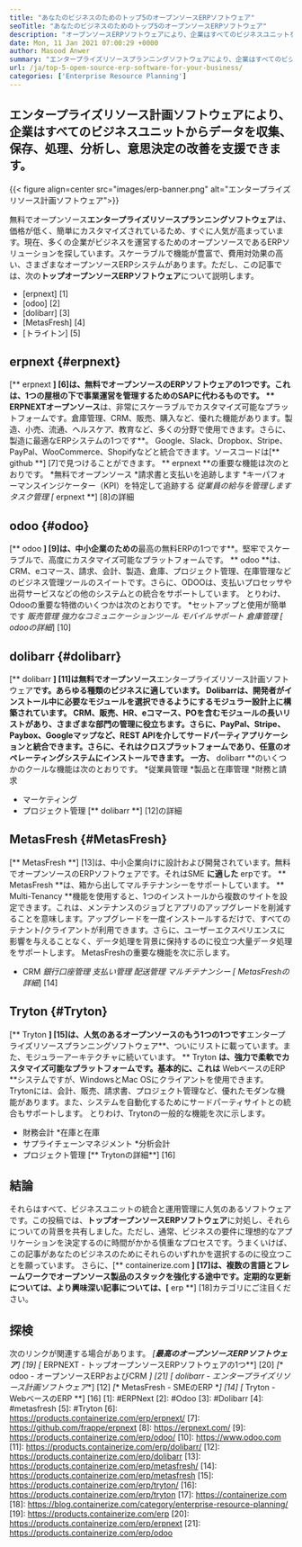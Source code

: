 ```yaml
---
title: "あなたのビジネスのためのトップ5のオープンソースERPソフトウェア" 
seoTitle: "あなたのビジネスのためのトップ5のオープンソースERPソフトウェア" 
description: "オープンソースERPソフトウェアにより、企業はすべてのビジネスユニットを単一のスイートから費用対効果の高い方法で統合および管理できます。" 
date: Mon, 11 Jan 2021 07:00:29 +0000
author: Masood Anwer
summary: "エンタープライズリソースプランニングソフトウェアにより、企業はすべてのビジネスユニットからデータを収集、保存、処理、分析し、意思決定の改善を支援できます。" 
url: /ja/top-5-open-source-erp-software-for-your-business/
categories: ['Enterprise Resource Planning']
---
```


## エンタープライズリソース計画ソフトウェアにより、企業はすべてのビジネスユニットからデータを収集、保存、処理、分析し、意思決定の改善を支援できます。

{{< figure align=center src="images/erp-banner.png" alt="エンタープライズリソース計画ソフトウェア">}}

無料でオープンソース**エンタープライズリソースプランニングソフトウェア**は、価格が低く、簡単にカスタマイズされているため、すぐに人気が高まっています。現在、多くの企業がビジネスを運営するためのオープンソースであるERPソリューションを探しています。スケーラブルで機能が豊富で、費用対効果の高い、さまざまなオープンソースERPシステムがあります。ただし、この記事では、次の**トップオープンソースERPソフトウェア**について説明します。
  * [erpnext] [1]
  * [odoo] [2]
  * [dolibarr] [3]
  * [MetasFresh] [4]
  * [トライトン] [5]

## erpnext {#erpnext}
[** erpnext **] [6]は、無料でオープンソースのERPソフトウェアの1つです。これは、1つの屋根の下で事業運営を管理するためのSAPに代わるものです。 ** ERPNEXTオープンソース**は、非常にスケーラブルでカスタマイズ可能なプラットフォームです。倉庫管理、CRM、販売、購入など、優れた機能があります。製造、小売、流通、ヘルスケア、教育など、多くの分野で使用できます。さらに、製造に最適なERPシステムの1つです**。 Google、Slack、Dropbox、Stripe、PayPal、WooCommerce、Shopifyなどと統合できます。ソースコードは[** github **] [7]で見つけることができます。
** erpnext **の重要な機能は次のとおりです。
  *無料でオープンソース
  *請求書と支払いを追跡します
  *キーパフォーマンスインジケーター（KPI）を特定して追跡する
  *従業員の給与を管理します
  *タスク管理
[** erpnext **] [8]の詳細

## odoo {#odoo}
[** odoo **] [9]は、中小企業のための**最高の無料ERPの1つです**。堅牢でスケーラブルで、高度にカスタマイズ可能なプラットフォームです。 ** odoo **は、CRM、eコマース、請求、会計、製造、倉庫、プロジェクト管理、在庫管理などのビジネス管理ツールのスイートです。さらに、ODOOは、支払いプロセッサや出荷サービスなどの他のシステムとの統合をサポートしています。
とりわけ、Odooの重要な特徴のいくつかは次のとおりです。
  *セットアップと使用が簡単です
  *販売管理
  *強力なコミュニケーションツール
  *モバイルサポート
  *倉庫管理
[** odooの詳細**] [10]

## dolibarr {#dolibarr}
[** dolibarr **] [11]は無料でオープンソース**エンタープライズリソース計画ソフトウェア**です。あらゆる種類のビジネスに適しています。 Dolibarrは、開発者がインストール中に必要なモジュールを選択できるようにするモジュラー設計上に構築されています。 CRM、販売、HR、eコマース、POを含むモジュールの長いリストがあり、さまざまな部門の管理に役立ちます。さらに、PayPal、Stripe、Paybox、Googleマップなど、REST APIを介してサードパーティアプリケーションと統合できます。さらに、それはクロスプラットフォームであり、任意のオペレーティングシステムにインストールできます。
一方、** dolibarr **のいくつかのクールな機能は次のとおりです。
  *従業員管理
  *製品と在庫管理
  *財務と請求
  * マーケティング
  * プロジェクト管理
[** dolibarr **] [12]の詳細

## MetasFresh {#MetasFresh}
[** MetasFresh **] [13]は、中小企業向けに設計および開発されています。無料でオープンソースのERPソフトウェアです。それはSME **に適した** erpです。 ** MetasFresh **は、箱から出してマルチテナンシーをサポートしています。 ** Multi-Tenancy **機能を使用すると、1つのインストールから複数のサイトを設定できます。これは、メンテナンスのジョブとアプリのアップグレードを削減することを意味します。アップグレードを一度インストールするだけで、すべてのテナント/クライアントが利用できます。さらに、ユーザーエクスペリエンスに影響を与えることなく、データ処理を背景に保持するのに役立つ大量データ処理をサポートします。
MetasFreshの重要な機能を次に示します。
  * CRM
  *銀行口座管理
  *支払い管理
  *配送管理
  *マルチテナンシー
[** MetasFreshの詳細**] [14]

## Tryton {#Tryton}
[** Tryton **] [15]は、人気のあるオープンソースのもう1つの1つです**エンタープライズリソースプランニングソフトウェア**、ついにリストに載っています。また、モジュラーアーキテクチャに続いています。 ** Tryton **は、強力で柔軟でカスタマイズ可能なプラットフォームです。基本的に、これは** WebベースのERP **システムですが、WindowsとMac OSにクライアントを使用できます。 Trytonには、会計、販売、請求書、プロジェクト管理など、優れたモダンな機能があります。また、システムを自動化するためにサードパーティサイトとの統合もサポートします。
とりわけ、Trytonの一般的な機能を次に示します。
  * 財務会計
  *在庫と在庫
  * サプライチェーンマネジメント
  *分析会計
  * プロジェクト管理
[** Trytonの詳細**] [16]

## 結論
それらはすべて、ビジネスユニットの統合と運用管理に人気のあるソフトウェアです。この投稿では、**トップオープンソースERPソフトウェア**に対処し、それらについての背景を共有しました。ただし、通常、ビジネスの要件に理想的なアプリケーションを決定するのに時間がかかる慎重なプロセスです。うまくいけば、この記事があなたのビジネスのためにそれらのいずれかを選択するのに役立つことを願っています。
さらに、[** containerize.com **] [17]は、複数の言語とフレームワークでオープンソース製品のスタックを強化する途中です。定期的な更新については、より興味深い記事については、[** erp **] [18]カテゴリにご注目ください。

## 探検
次のリンクが関連する場合があります。
  *[**最高のオープンソースERPソフトウェア**] [19]
  *[** ERPNEXT  - トップオープンソースERPソフトウェアの1つ**] [20]
  *[** odoo  - オープンソースERPおよびCRM **] [21]
  *[** dolibarr  - エンタープライズリソース計画ソフトウェア**] [12]
  *[** MetasFresh  -  SMEのERP **] [14]
  *[** Tryton  -  WebベースのERP **] [16]
[1]: #ERPNext
[2]: #Odoo
[3]: #Dolibarr
[4]: #metasfresh
[5]: #Tryton
[6]: https://products.containerize.com/erp/erpnext/
[7]: https://github.com/frappe/erpnext
[8]: https://erpnext.com/
[9]: https://products.containerize.com/erp/odoo/
[10]: https://www.odoo.com
[11]: https://products.containerize.com/erp/dolibarr/
[12]: https://products.containerize.com/erp/dolibarr
[13]: https://products.containerize.com/erp/metasfresh/
[14]: https://products.containerize.com/erp/metasfresh
[15]: https://products.containerize.com/erp/tryton/
[16]: https://products.containerize.com/erp/tryton
[17]: https://containerize.com
[18]: https://blog.containerize.com/category/enterprise-resource-planning/
[19]: https://products.containerize.com/erp
[20]: https://products.containerize.com/erp/erpnext
[21]: https://products.containerize.com/erp/odoo
